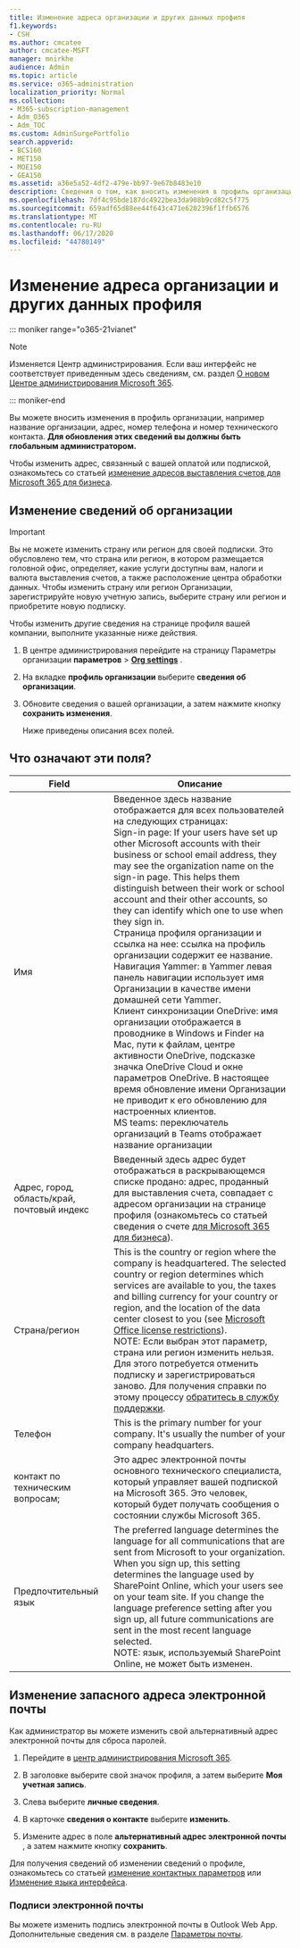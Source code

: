 ```yaml
---
title: Изменение адреса организации и других данных профиля
f1.keywords:
- CSH
ms.author: cmcatee
author: cmcatee-MSFT
manager: mnirkhe
audience: Admin
ms.topic: article
ms.service: o365-administration
localization_priority: Normal
ms.collection:
- M365-subscription-management
- Adm_O365
- Adm_TOC
ms.custom: AdminSurgePortfolio
search.appverid:
- BCS160
- MET150
- MOE150
- GEA150
ms.assetid: a36e5a52-4df2-479e-bb97-9e67b8483e10
description: Сведения о том, как вносить изменения в профиль организации, такие как название организации, адрес, номер телефона, технический контакт и электронная почта.
ms.openlocfilehash: 7df4c95bde187dc4922bea3da908b9cd82c5f775
ms.sourcegitcommit: 659adf65d88ee44f643c471e6202396f1ffb6576
ms.translationtype: MT
ms.contentlocale: ru-RU
ms.lasthandoff: 06/17/2020
ms.locfileid: "44780149"
---
```

# <a name="change-your-organizations-address-technical-contact-and-more"></a>Изменение адреса организации и других данных профиля

::: moniker range="o365-21vianet"

> [!NOTE]
> Изменяется Центр администрирования. Если ваш интерфейс не соответствует приведенным здесь сведениям, см. раздел [О новом Центре администрирования Microsoft 365](https://docs.microsoft.com/microsoft-365/admin/microsoft-365-admin-center-preview?view=o365-21vianet).

::: moniker-end
  
Вы можете вносить изменения в профиль организации, например название организации, адрес, номер телефона и номер технического контакта. **Для обновления этих сведений вы должны быть глобальным администратором.**
  
Чтобы изменить адрес, связанный с вашей оплатой или подпиской, ознакомьтесь со статьей [изменение адресов выставления счетов для Microsoft 365 для бизнеса](../../commerce/billing-and-payments/change-your-billing-addresses.md).

## <a name="edit-organization-information"></a>Изменение сведений об организации

> [!IMPORTANT]
> Вы не можете изменить страну или регион для своей подписки. Это обусловлено тем, что страна или регион, в котором размещается головной офис, определяет, какие услуги доступны вам, налоги и валюта выставления счетов, а также расположение центра обработки данных. Чтобы изменить страну или регион Организации, зарегистрируйте новую учетную запись, выберите страну или регион и приобретите новую подписку.

Чтобы изменить другие сведения на странице профиля вашей компании, выполните указанные ниже действия.
  
1. В центре администрирования перейдите на страницу Параметры организации **параметров** \> <a href="https://go.microsoft.com/fwlink/p/?linkid=2053743" target="_blank">**Org settings**</a> .

2. На вкладке **профиль организации** выберите **сведения об организации**.

3. Обновите сведения о вашей организации, а затем нажмите кнопку **сохранить изменения**.

    Ниже приведены описания всех полей.

## <a name="what-do-these-fields-mean"></a>Что означают эти поля?

|**Field**  |**Описание**  |
|---------|---------|
|Имя  <br/>   | Введенное здесь название отображается для всех пользователей на следующих страницах:  <br/>  Sign-in page: If your users have set up other Microsoft accounts with their business or school email address, they may see the organization name on the sign-in page. This helps them distinguish between their work or school account and their other accounts, so they can identify which one to use when they sign in.  <br/>  Страница профиля организации и ссылка на нее: ссылка на профиль организации содержит ее название.  <br/>  Навигация Yammer: в Yammer левая панель навигации использует имя Организации в качестве имени домашней сети Yammer.  <br/> Клиент синхронизации OneDrive: имя организации отображается в проводнике в Windows и Finder на Mac, пути к файлам, центре активности OneDrive, подсказке значка OneDrive Cloud и окне параметров OneDrive. В настоящее время обновление имени Организации не приводит к его обновлению для настроенных клиентов. <br/> MS teams: переключатель организаций в Teams отображает название организации <br/>  |
|Адрес, город, область/край, почтовый индекс  <br/>     | Введенный здесь адрес будет отображаться в раскрывающемся списке продано: адрес, проданный для выставления счета, совпадает с адресом организации на странице профиля (ознакомьтесь со статьей сведения о счете [для Microsoft 365 для бизнеса](../../commerce/billing-and-payments/understand-your-invoice2.md)).  <br/>        |
|Страна/регион  <br/>    | This is the country or region where the company is headquartered. The selected country or region determines which services are available to you, the taxes and billing currency for your country or region, and the location of the data center closest to you (see [Microsoft Office license restrictions](https://office.microsoft.com/redir/FX103037529)).<br/>NOTE: Если выбран этот параметр, страна или регион изменить нельзя. Для этого потребуется отменить подписку и зарегистрироваться заново. Для получения справки по этому процессу [обратитесь в службу поддержки](../contact-support-for-business-products.md).        |
|Телефон  <br/>     | This is the primary number for your company. It's usually the number of your company headquarters.  <br/>        |
|контакт по техническим вопросам;  <br/> |Это адрес электронной почты основного технического специалиста, который управляет вашей подпиской на Microsoft 365. Это человек, который будет получать сообщения о состоянии службы Microsoft 365.  <br/> |
|Предпочтительный язык  <br/> |The preferred language determines the language for all communications that are sent from Microsoft to your organization. When you sign up, this setting determines the language used by SharePoint Online, which your users see on your team site. If you change the language preference setting after you sign up, all future communications are sent in the most recent language selected.  <br/> NOTE: язык, используемый SharePoint Online, не может быть изменен.           |

## <a name="change-your-alternate-email-address"></a>Изменение запасного адреса электронной почты

Как администратор вы можете изменить свой альтернативный адрес электронной почты для сброса паролей.

1. Перейдите в <a href="https://go.microsoft.com/fwlink/p/?linkid=2024339" target="_blank">центр администрирования Microsoft 365</a>.

2. В заголовке выберите свой значок профиля, а затем выберите **Моя учетная запись**.

3. Слева выберите **личные сведения**.

4. В карточке **сведения о контакте** выберите **изменить**.

5. Измените адрес в поле **альтернативный адрес электронной почты** , а затем нажмите кнопку **сохранить**.

Для получения сведений об изменении сведений о профиле, ознакомьтесь со статьей [изменение контактных параметров](change-contact-preferences.md) или [Изменение языка интерфейса](https://support.microsoft.com/office/6f238bff-5252-441e-b32b-655d5d85d15b.aspx).
  
### <a name="email-signatures"></a>Подписи электронной почты
  
Вы можете изменить подпись электронной почты в Outlook Web App. Дополнительные сведения см. в разделе [Параметры почты](https://support.microsoft.com/office/30c69a79-efc6-42d2-b740-4bf1c1f8a01c).
